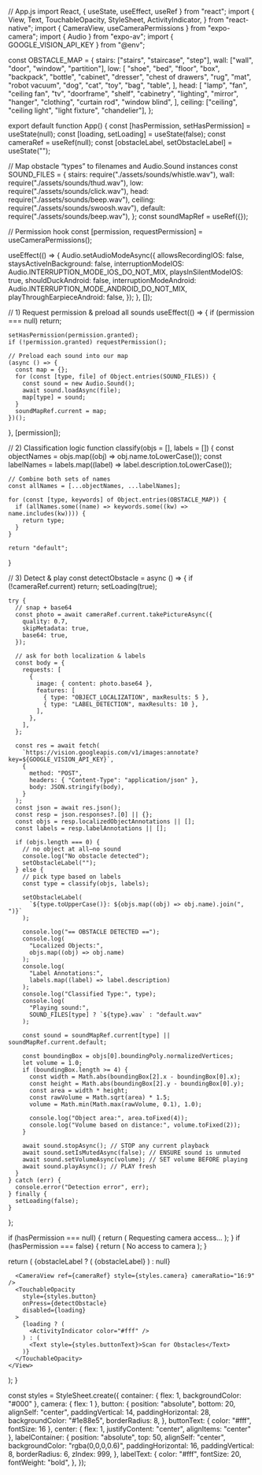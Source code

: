 // App.js
import React, { useState, useEffect, useRef } from "react";
import {
View,
Text,
TouchableOpacity,
StyleSheet,
ActivityIndicator,
} from "react-native";
import { CameraView, useCameraPermissions } from "expo-camera";
import { Audio } from "expo-av";
import { GOOGLE_VISION_API_KEY } from "@env";

const OBSTACLE_MAP = {
stairs: ["stairs", "staircase", "step"],
wall: ["wall", "door", "window", "partition"],
low: [
"shoe",
"bed",
"floor",
"box",
"backpack",
"bottle",
"cabinet",
"dresser",
"chest of drawers",
"rug",
"mat",
"robot vacuum",
"dog",
"cat",
"toy",
"bag",
"table",
],
head: [
"lamp",
"fan",
"ceiling fan",
"tv",
"doorframe",
"shelf",
"cabinetry",
"lighting",
"mirror",
"hanger",
"clothing",
"curtain rod",
"window blind",
],
ceiling: ["ceiling", "ceiling light", "light fixture", "chandelier"],
};

export default function App() {
const [hasPermission, setHasPermission] = useState(null);
const [loading, setLoading] = useState(false);
const cameraRef = useRef(null);
const [obstacleLabel, setObstacleLabel] = useState("");

// Map obstacle “types” to filenames and Audio.Sound instances
const SOUND_FILES = {
stairs: require("./assets/sounds/whistle.wav"),
wall: require("./assets/sounds/thud.wav"),
low: require("./assets/sounds/click.wav"),
head: require("./assets/sounds/beep.wav"),
ceiling: require("./assets/sounds/swoosh.wav"),
default: require("./assets/sounds/beep.wav"),
};
const soundMapRef = useRef({});

// Permission hook
const [permission, requestPermission] = useCameraPermissions();

useEffect(() => {
Audio.setAudioModeAsync({
allowsRecordingIOS: false,
staysActiveInBackground: false,
interruptionModeIOS: Audio.INTERRUPTION_MODE_IOS_DO_NOT_MIX,
playsInSilentModeIOS: true,
shouldDuckAndroid: false,
interruptionModeAndroid: Audio.INTERRUPTION_MODE_ANDROID_DO_NOT_MIX,
playThroughEarpieceAndroid: false,
});
}, []);

// 1) Request permission & preload all sounds
useEffect(() => {
if (permission === null) return;

    setHasPermission(permission.granted);
    if (!permission.granted) requestPermission();

    // Preload each sound into our map
    (async () => {
      const map = {};
      for (const [type, file] of Object.entries(SOUND_FILES)) {
        const sound = new Audio.Sound();
        await sound.loadAsync(file);
        map[type] = sound;
      }
      soundMapRef.current = map;
    })();

}, [permission]);

// 2) Classification logic
function classify(objs = [], labels = []) {
const objectNames = objs.map((obj) => obj.name.toLowerCase());
const labelNames = labels.map((label) => label.description.toLowerCase());

    // Combine both sets of names
    const allNames = [...objectNames, ...labelNames];

    for (const [type, keywords] of Object.entries(OBSTACLE_MAP)) {
      if (allNames.some((name) => keywords.some((kw) => name.includes(kw)))) {
        return type;
      }
    }

    return "default";

}

// 3) Detect & play
const detectObstacle = async () => {
if (!cameraRef.current) return;
setLoading(true);

    try {
      // snap + base64
      const photo = await cameraRef.current.takePictureAsync({
        quality: 0.7,
        skipMetadata: true,
        base64: true,
      });

      // ask for both localization & labels
      const body = {
        requests: [
          {
            image: { content: photo.base64 },
            features: [
              { type: "OBJECT_LOCALIZATION", maxResults: 5 },
              { type: "LABEL_DETECTION", maxResults: 10 },
            ],
          },
        ],
      };

      const res = await fetch(
        `https://vision.googleapis.com/v1/images:annotate?key=${GOOGLE_VISION_API_KEY}`,
        {
          method: "POST",
          headers: { "Content-Type": "application/json" },
          body: JSON.stringify(body),
        }
      );
      const json = await res.json();
      const resp = json.responses?.[0] || {};
      const objs = resp.localizedObjectAnnotations || [];
      const labels = resp.labelAnnotations || [];

      if (objs.length === 0) {
        // no object at all—no sound
        console.log("No obstacle detected");
        setObstacleLabel("");
      } else {
        // pick type based on labels
        const type = classify(objs, labels);

        setObstacleLabel(
          `${type.toUpperCase()}: ${objs.map((obj) => obj.name).join(", ")}`
        );

        console.log("== OBSTACLE DETECTED ==");
        console.log(
          "Localized Objects:",
          objs.map((obj) => obj.name)
        );
        console.log(
          "Label Annotations:",
          labels.map((label) => label.description)
        );
        console.log("Classified Type:", type);
        console.log(
          "Playing sound:",
          SOUND_FILES[type] ? `${type}.wav` : "default.wav"
        );

        const sound = soundMapRef.current[type] || soundMapRef.current.default;

        const boundingBox = objs[0].boundingPoly.normalizedVertices;
        let volume = 1.0;
        if (boundingBox.length >= 4) {
          const width = Math.abs(boundingBox[2].x - boundingBox[0].x);
          const height = Math.abs(boundingBox[2].y - boundingBox[0].y);
          const area = width * height;
          const rawVolume = Math.sqrt(area) * 1.5;
          volume = Math.min(Math.max(rawVolume, 0.1), 1.0);

          console.log("Object area:", area.toFixed(4));
          console.log("Volume based on distance:", volume.toFixed(2));
        }

        await sound.stopAsync(); // STOP any current playback
        await sound.setIsMutedAsync(false); // ENSURE sound is unmuted
        await sound.setVolumeAsync(volume); // SET volume BEFORE playing
        await sound.playAsync(); // PLAY fresh
      }
    } catch (err) {
      console.error("Detection error", err);
    } finally {
      setLoading(false);
    }

};

if (hasPermission === null) {
return (
<View style={styles.center}>
<Text>Requesting camera access…</Text>
</View>
);
}
if (hasPermission === false) {
return (
<View style={styles.center}>
<Text>No access to camera</Text>
</View>
);
}

return (
<View style={styles.container}>
{obstacleLabel ? (
<View style={styles.labelContainer}>
<Text style={styles.labelText}>{obstacleLabel}</Text>
</View>
) : null}

      <CameraView ref={cameraRef} style={styles.camera} cameraRatio="16:9" />
      <TouchableOpacity
        style={styles.button}
        onPress={detectObstacle}
        disabled={loading}
      >
        {loading ? (
          <ActivityIndicator color="#fff" />
        ) : (
          <Text style={styles.buttonText}>Scan for Obstacles</Text>
        )}
      </TouchableOpacity>
    </View>

);
}

const styles = StyleSheet.create({
container: { flex: 1, backgroundColor: "#000" },
camera: { flex: 1 },
button: {
position: "absolute",
bottom: 20,
alignSelf: "center",
paddingVertical: 14,
paddingHorizontal: 28,
backgroundColor: "#1e88e5",
borderRadius: 8,
},
buttonText: { color: "#fff", fontSize: 16 },
center: { flex: 1, justifyContent: "center", alignItems: "center" },
labelContainer: {
position: "absolute",
top: 50,
alignSelf: "center",
backgroundColor: "rgba(0,0,0,0.6)",
paddingHorizontal: 16,
paddingVertical: 8,
borderRadius: 6,
zIndex: 999,
},
labelText: {
color: "#fff",
fontSize: 20,
fontWeight: "bold",
},
});
